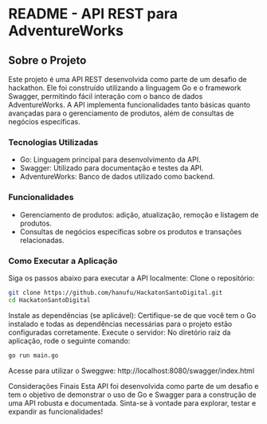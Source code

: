 # README - API REST para AdventureWorks
## Sobre o Projeto
Este projeto é uma API REST desenvolvida como parte de um desafio de hackathon. Ele foi construído utilizando a linguagem Go e o framework Swagger, permitindo fácil interação com o banco de dados AdventureWorks. A API implementa funcionalidades tanto básicas quanto avançadas para o gerenciamento de produtos, além de consultas de negócios específicas.

### Tecnologias Utilizadas
* Go: Linguagem principal para desenvolvimento da API.
* Swagger: Utilizado para documentação e testes da API.
* AdventureWorks: Banco de dados utilizado como backend.
### Funcionalidades
* Gerenciamento de produtos: adição, atualização, remoção e listagem de produtos.
* Consultas de negócios específicas sobre os produtos e transações relacionadas.
### Como Executar a Aplicação

Siga os passos abaixo para executar a API localmente:
Clone o repositório:
```bash
git clone https://github.com/hanufu/HackatonSantoDigital.git
cd HackatonSantoDigital
```
Instale as dependências (se aplicável): Certifique-se de que você tem o Go instalado e todas as dependências necessárias para o projeto estão configuradas corretamente.
Execute o servidor: No diretório raiz da aplicação, rode o seguinte comando:
```bash
go run main.go
```

Acesse para utilizar o Sweggwe: http://localhost:8080/swagger/index.html

Considerações Finais
Esta API foi desenvolvida como parte de um desafio e tem o objetivo de demonstrar o uso de Go e Swagger para a construção de uma API robusta e documentada. Sinta-se à vontade para explorar, testar e expandir as funcionalidades!
